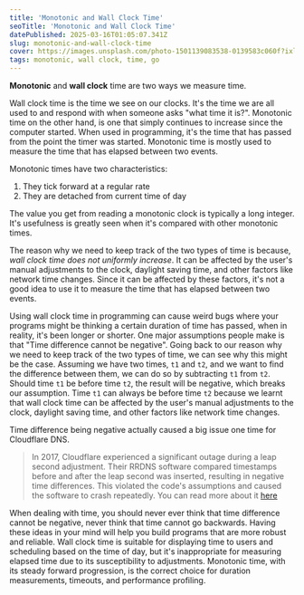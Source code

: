```yaml
---
title: 'Monotonic and Wall Clock Time'
seoTitle: 'Monotonic and Wall Clock Time'
datePublished: 2025-03-16T01:05:07.341Z
slug: monotonic-and-wall-clock-time
cover: https://images.unsplash.com/photo-1501139083538-0139583c060f?ixlib=rb-1.2.1&ixid=eyJhcHBfaWQiOjEyMDd9&w=1000&q=80
tags: monotonic, wall clock, time, go
---
```


**Monotonic** and **wall clock** time are two ways we measure time.

Wall clock time is the time we see on our clocks. It's the time we are all used to and respond with when someone asks "what time it is?". Monotonic time on the other hand, is one that simply continues to increase since the computer started. When used in programming, it's the time that has passed from the point the timer was started. Monotonic time is mostly used to measure the time that has elapsed between two events.

Monotonic times have two characteristics:

1. They tick forward at a regular rate
2. They are detached from current time of day

The value you get from reading a monotonic clock is typically a long integer. It's usefulness is greatly seen when it's compared with other monotonic times.

The reason why we need to keep track of the two types of time is because, _wall clock time does not uniformly increase_. It can be affected by the user's manual adjustments to the clock, daylight saving time, and other factors like network time changes. Since it can be affected by these factors, it's not a good idea to use it to measure the time that has elapsed between two events.

Using wall clock time in programming can cause weird bugs where your programs might be thinking a certain duration of time has passed, when in reality, it's been longer or shorter. One major assumptions people make is that "Time difference cannot be negative". Going back to our reason why we need to keep track of the two types of time, we can see why this might be the case. Assuming we have two times, `t1` and `t2`, and we want to find the difference between them, we can do so by subtracting `t1` from `t2`. Should time `t1` be before time `t2`, the result will be negative, which breaks our assumption. Time `t1` can always be before time `t2` because we learnt that wall clock time can be affected by the user's manual adjustments to the clock, daylight saving time, and other factors like network time changes.

Time difference being negative actually caused a big issue one time for Cloudflare DNS.

> In 2017, Cloudflare experienced a significant outage during a leap second adjustment. Their RRDNS software compared timestamps before and after the leap second was inserted, resulting in negative time differences. This violated the code's assumptions and caused the software to crash repeatedly. You can read more about it [here](https://blog.cloudflare.com/how-and-why-the-leap-second-affected-cloudflare-dns/)

When dealing with time, you should never ever think that time difference cannot be negative, never think that time cannot go backwards. Having these ideas in your mind will help you build programs that are more robust and reliable. Wall clock time is suitable for displaying time to users and scheduling based on the time of day, but it's inappropriate for measuring elapsed time due to its susceptibility to adjustments. Monotonic time, with its steady forward progression, is the correct choice for duration measurements, timeouts, and performance profiling.
